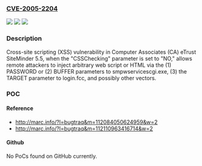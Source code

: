 ### [CVE-2005-2204](https://cve.mitre.org/cgi-bin/cvename.cgi?name=CVE-2005-2204)
![](https://img.shields.io/static/v1?label=Product&message=n%2Fa&color=blue)
![](https://img.shields.io/static/v1?label=Version&message=n%2Fa&color=blue)
![](https://img.shields.io/static/v1?label=Vulnerability&message=n%2Fa&color=brighgreen)

### Description

Cross-site scripting (XSS) vulnerability in Computer Associates (CA) eTrust SiteMinder 5.5, when the "CSSChecking" parameter is set to "NO," allows remote attackers to inject arbitrary web script or HTML via the (1) PASSWORD or (2) BUFFER parameters to smpwservicescgi.exe, (3) the TARGET parameter to login.fcc, and possibly other vectors.

### POC

#### Reference
- http://marc.info/?l=bugtraq&m=112084050624959&w=2
- http://marc.info/?l=bugtraq&m=112110963416714&w=2

#### Github
No PoCs found on GitHub currently.

